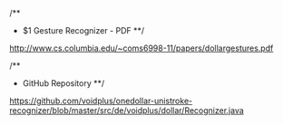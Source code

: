 /**
* $1 Gesture Recognizer - PDF 
**/

http://www.cs.columbia.edu/~coms6998-11/papers/dollargestures.pdf

/**
* GitHub Repository
**/

https://github.com/voidplus/onedollar-unistroke-recognizer/blob/master/src/de/voidplus/dollar/Recognizer.java
